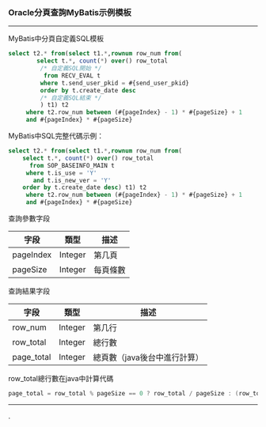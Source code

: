 ### Oracle分頁查詢MyBatis示例模板

***

MyBatis中分頁自定義SQL模板

```sql
select t2.* from(select t1.*,rownum row_num from(
        select t.*, count(*) over() row_total
         /* 自定義SQL開始 */
          from RECV_EVAL t
         where t.send_user_pkid = #{send_user_pkid}
         order by t.create_date desc
         /* 自定義SQL結束 */
         ) t1) t2 
     where t2.row_num between (#{pageIndex} - 1) * #{pageSize} + 1 
     and #{pageIndex} * #{pageSize}
```

MyBatis中SQL完整代碼示例：

```sql
select t2.* from(select t1.*,rownum row_num from(
    select t.*, count(*) over() row_total 
      from SOP_BASEINFO_MAIN t
     where t.is_use = 'Y' 
       and t.is_new_ver = 'Y'
    order by t.create_date desc) t1) t2 
     where t2.row_num between (#{pageIndex} - 1) * #{pageSize} + 1 
     and #{pageIndex} * #{pageSize}
```

查詢參數字段

| 字段        | 類型      | 描述   |
| --------- | ------- | ---- |
| pageIndex | Integer | 第几頁  |
| pageSize  | Integer | 每頁條數 |

查詢結果字段

| 字段         | 類型      | 描述               |
| ---------- | ------- | ---------------- |
| row_num    | Integer | 第几行              |
| row_total  | Integer | 總行數              |
| page_total | Integer | 總頁數（java後台中進行計算） |

row_total總行數在java中計算代碼

```java
page_total = row_total % pageSize == 0 ? row_total / pageSize : (row_total / pageSize) + 1;
```

****

.
